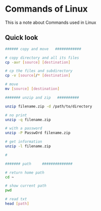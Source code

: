 # Commands of Linux

This is a note about Commands used in Linux

## Quick look
```bash
###### copy and move   ############

# copy directory and all its files
cp -avr [source] [destination]

# cp the files and subdirectory 
cp -v [source]/* [destination]

# move 
mv [source] [destination]

####### unzip and zip   ##########

unzip filename.zip -d /path/to/directory

# no print 
unzip -q filename.zip

# with a password
unzip -P PasswOrd filename.zip

# get information
unzip -l filename.zip

# 

####### path     ##############

# return home path
cd ~

# show current path
pwd

# read txt
head [path]

```
